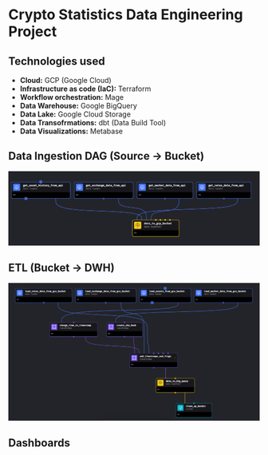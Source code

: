 # Crypto Statistics Data Engineering Project

## Technologies used

- **Cloud:** GCP (Google Cloud)
- **Infrastructure as code (IaC):** Terraform
- **Workflow orchestration:** Mage
- **Data Warehouse:** Google BigQuery
- **Data Lake:** Google Cloud Storage
- **Data Transofrmations:** dbt (Data Build Tool)
- **Data Visualizations:** Metabase

## Data Ingestion DAG (Source -> Bucket)
![Data Ingestion DAG.png](https://github.com/lupusruber/crypto_stats/blob/master/Images/Data%20Ingestion%20DAG.png)

## ETL (Bucket -> DWH)
![ETL DAG](https://github.com/lupusruber/crypto_stats/blob/master/Images/ETL%20Pipeline.png)

## Dashboards


